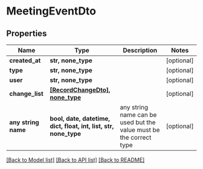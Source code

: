 # MeetingEventDto


## Properties
Name | Type | Description | Notes
------------ | ------------- | ------------- | -------------
**created_at** | **str, none_type** |  | [optional] 
**type** | **str, none_type** |  | [optional] 
**user** | **str, none_type** |  | [optional] 
**change_list** | [**[RecordChangeDto], none_type**](RecordChangeDto.md) |  | [optional] 
**any string name** | **bool, date, datetime, dict, float, int, list, str, none_type** | any string name can be used but the value must be the correct type | [optional]

[[Back to Model list]](../README.md#documentation-for-models) [[Back to API list]](../README.md#documentation-for-api-endpoints) [[Back to README]](../README.md)


